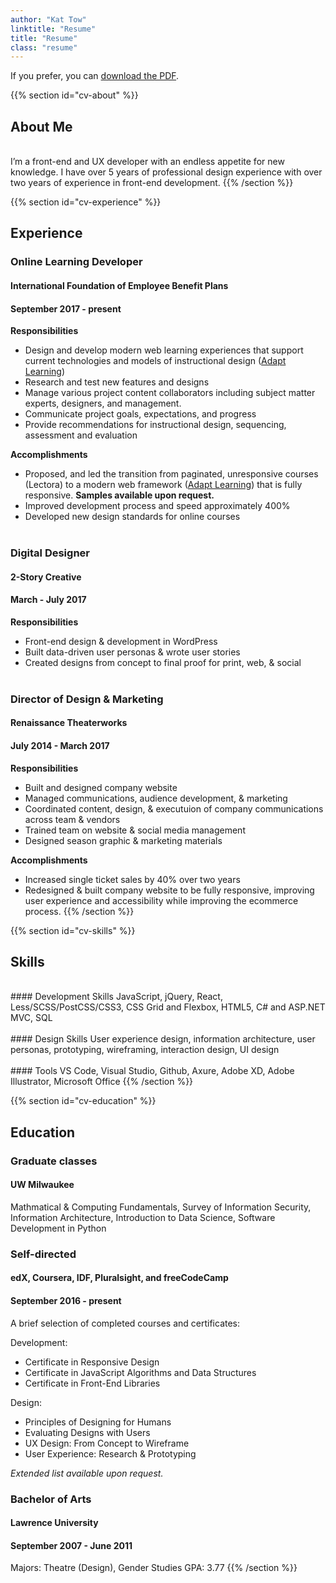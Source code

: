 ```yaml
---
author: "Kat Tow"
linktitle: "Resume"
title: "Resume"
class: "resume"
---
```


If you prefer, you can <a href="/ResumeTow.pdf">download the PDF</a>.

{{% section id="cv-about" %}}

## About Me

<br>
I’m a front-end and UX developer with an endless appetite for new knowledge. I have over 5 years of professional design experience with over two years of experience in front-end development.
{{% /section %}}

{{% section id="cv-experience" %}}

## Experience

### Online Learning Developer

#### International Foundation of Employee Benefit Plans

#### September 2017 - present

**Responsibilities**

- Design and develop modern web learning experiences that support current technologies and models of instructional design (<a href="https://www.adaptlearning.org/">Adapt Learning</a>)
- Research and test new features and designs
- Manage various project content collaborators including subject matter experts, designers, and management.
- Communicate project goals, expectations, and progress
- Provide recommendations for instructional design, sequencing, assessment and evaluation

**Accomplishments**

- Proposed, and led the transition from paginated, unresponsive courses (Lectora) to a modern web framework (<a href="https://www.adaptlearning.org/">Adapt Learning</a>) that is fully responsive. **Samples available upon request.**
- Improved development process and speed approximately 400%
- Developed new design standards for online courses
  <br>
  <br>

### Digital Designer

#### 2-Story Creative

#### March - July 2017

**Responsibilities**

- Front-end design & development in WordPress
- Built data-driven user personas & wrote user stories
- Created designs from concept to final proof for print, web, & social
  <br>
  <br>

### Director of Design & Marketing

#### Renaissance Theaterworks

#### July 2014 - March 2017

**Responsibilities**

- Built and designed company website
- Managed communications, audience development, & marketing
- Coordinated content, design, & executuion of company communications across team & vendors
- Trained team on website & social media management
- Designed season graphic & marketing materials

**Accomplishments**

- Increased single ticket sales by 40% over two years
- Redesigned & built company website to be fully responsive, improving user experience and accessibility while improving the ecommerce process.
  {{% /section %}}

{{% section id="cv-skills" %}}

## Skills

<br>
#### Development Skills
JavaScript, jQuery, React, Less/SCSS/PostCSS/CSS3, CSS Grid and Flexbox, HTML5, C# and ASP.NET MVC, SQL
<br>
<br>
#### Design Skills
User experience design, information architecture, user personas, prototyping, wireframing, interaction design, UI design
<br>
<br>
#### Tools
VS Code, Visual Studio, Github, Axure, Adobe XD, Adobe Illustrator, Microsoft Office
{{% /section %}}

{{% section id="cv-education" %}}

## Education

### Graduate classes

#### UW Milwaukee

Mathmatical & Computing Fundamentals, Survey of Information Security, Information Architecture, Introduction to Data Science, Software Development in Python

<!-- ### Human-Computer Interaction

#### UW Milwaukee | MS Information Science & Technology

#### September 2017 - present

Part-time student. Expected graduation Spring 2021.-->

### Self-directed

#### edX, Coursera, IDF, Pluralsight, and freeCodeCamp

#### September 2016 - present

A brief selection of completed courses and certificates:

Development:

- Certificate in Responsive Design
- Certificate in JavaScript Algorithms and Data Structures
- Certificate in Front-End Libraries

Design:

- Principles of Designing for Humans
- Evaluating Designs with Users
- UX Design: From Concept to Wireframe
- User Experience: Research & Prototyping

_Extended list available upon request._

### Bachelor of Arts

#### Lawrence University

#### September 2007 - June 2011

Majors: Theatre (Design), Gender Studies
GPA: 3.77
{{% /section %}}
